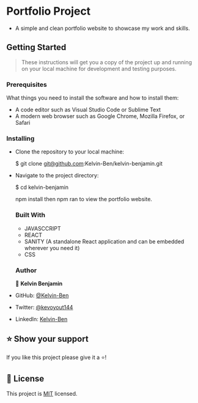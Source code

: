 # Portfolio Project
- A simple and clean portfolio website to showcase my work and skills.

## Getting Started
> These instructions will get you a copy of the project up and running on your local machine for development and testing purposes.

### Prerequisites
What things you need to install the software and how to install them:
- A code editor such as Visual Studio Code or Sublime Text
- A modern web browser such as Google Chrome, Mozilla Firefox, or Safari

### Installing
- Clone the repository to your local machine:

  $ git clone git@github.com:Kelvin-Ben/kelvin-benjamin.git

- Navigate to the project directory:

  $ cd kelvin-benjamin
  
  npm install then npm ran to view the portfolio website.
  
  ### Built With
  - JAVASCCRIPT
  - REACT
  - SANITY (A standalone React application and can be embedded wherever you need it)
  - CSS 
  
  ### Author
  
  👤 **Kelvin Benjamin**

- GitHub: [@Kelvin-Ben](https://github.com/Kelvin-Ben)
- Twitter: [@kevoyout144](https://twitter.com/kevoyout144)
- LinkedIn: [Kelvin-Ben](https://www.linkedin.com/in/kelvin-ben-323043173)

## ⭐️ Show your support 

If you like this project please give it a ⭐️!

## 📝 License <a name="license"></a>

This project is [MIT](./LICENSE) licensed.
